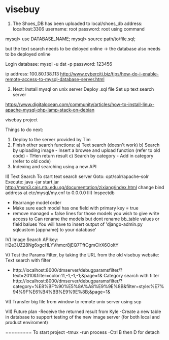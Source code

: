 visebuy
=======

1) The Shoes_DB has been uploaded to local/shoes_db
address: localhost:3306
username: root
password: root
using command

mysql> use DATABASE_NAME;
mysql> source path/to/file.sql;

but the text search needs to be deloyed online -> the database also needs to be deployed online


Login database:
mysql -u dat -p
password: 123456

ip address:  100.80.138.113
http://www.cyberciti.biz/tips/how-do-i-enable-remote-access-to-mysql-database-server.html

2) Next:
Install mysql on unix server
Deploy .sql file
Set up text search server

https://www.digitalocean.com/community/articles/how-to-install-linux-apache-mysql-php-lamp-stack-on-debian

visebuy project

Things to do next:
1) Deploy to the server provided by Tim
2) Finish other search functions:
    a) Text search (doesn't work)
    b) Search by uploading image
        - Insert a browse and upload function (refer to old code)
        - THen return result
    c) Search by category
        - Add in category (refer to old code)
3) Indexing and searching using a new API


II) Text Search
To start text search server
Goto: opt/solr/apache-solr
Execute: java -jar start.jar
http://msm3.cais.ntu.edu.sg/documentation/zixiang/index.html
change bind address at etc/mysql/my.cnf to 0.0.0.0
III) Inspectdb

* Rearrange model order
* Make sure each model has one field with primary key = true
* remove managed = false lines for those models you wish to give write access to
Can rename the models but dont rename bb_table values or field balues
You will have to insert output of 'django-admin.py sqlcustom [appname] to your database'

IV) Image Search
APIkey: H2e3UZ28Ng6xgcHLYVhmcr8jEQ7TftCgmCIrX6OoltY


V) Test the Params Filter, by taking the URL from the old visebuy website:
Text search with filter
- http://localhost:8000/dmserver/debugparamsfilter/?text=2010&filter=color:11,-1,-1,-1;&page=1&
Category search with filter
http://localhost:8000/dmserver/debugparamsfilter/?category=%E8%BF%90%E5%8A%A8%E9%9E%8B&filter=style:%E7%94%9F%E6%B4%BB%E9%9E%8B;&page=1&


VI) Transfer big file from window to remote unix server using scp


VII) Future plan
-Receive the returned result from Kyle
-Create a new table in database to support testing of the new image server (for both local and product enviroment)

=========
To start project
-tmux
-run process
-Ctrl B then D for detach
